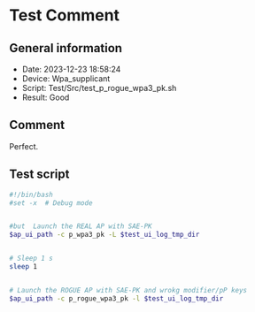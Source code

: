 # Test Comment

## General information

- Date:       2023-12-23 18:58:24
- Device:     Wpa_supplicant
- Script:     Test/Src/test_p_rogue_wpa3_pk.sh
- Result:     Good

## Comment

Perfect.

## Test script

```bash
#!/bin/bash
#set -x  # Debug mode


#but  Launch the REAL AP with SAE-PK
$ap_ui_path -c p_wpa3_pk -L $test_ui_log_tmp_dir


# Sleep 1 s
sleep 1


# Launch the ROGUE AP with SAE-PK and wrokg modifier/pP keys
$ap_ui_path -c p_rogue_wpa3_pk -l $test_ui_log_tmp_dir


```
